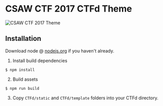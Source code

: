 # CSAW CTF 2017 CTFd Theme

![CSAW CTF 2017 Theme](https://raw.githubusercontent.com/nolanleung/CSAW-CTF-2017-Theme/master/csaw.png)

## Installation

Download node @ [nodejs.org](https://nodejs.org) if you haven't already.

1. Install build dependencies
```
$ npm install
```

2. Build assets
```
$ npm run build
```

3. Copy `CTFd/static` and `CTFd/template` folders into your CTFd directory.
